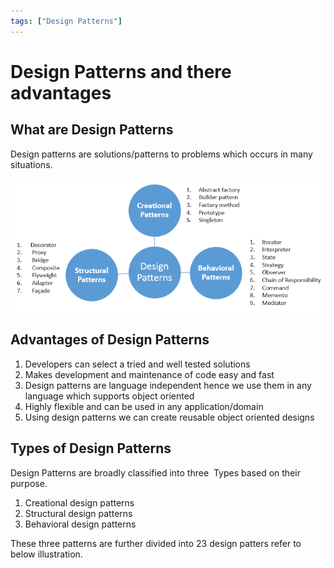 ```yaml
---
tags: ["Design Patterns"]
---
```


# Design Patterns and there advantages
<!--markdownlint-disable MD013 MD029 MD036 MD024 MD033 MD040 MD042 MD001 MD051 MD025 MD052 MD045 -->
## What are Design Patterns

Design patterns are solutions/patterns to problems which occurs in many situations.  
  
!['d'](images/e9d95-designpatterns1.png)

## Advantages of Design Patterns

1. Developers can select a tried and well tested solutions
2. Makes development and maintenance of code easy and fast
3. Design patterns are language independent hence we use them in any language which supports object oriented
4. Highly flexible and can be used in any application/domain
5. Using design patterns we can create reusable object oriented designs

## Types of Design Patterns

Design Patterns are broadly classified into three  Types based on their purpose.  

1. Creational design patterns
2. Structural design patterns
3. Behavioral design patterns

These three patterns are further divided into 23 design patters refer to below illustration.  
